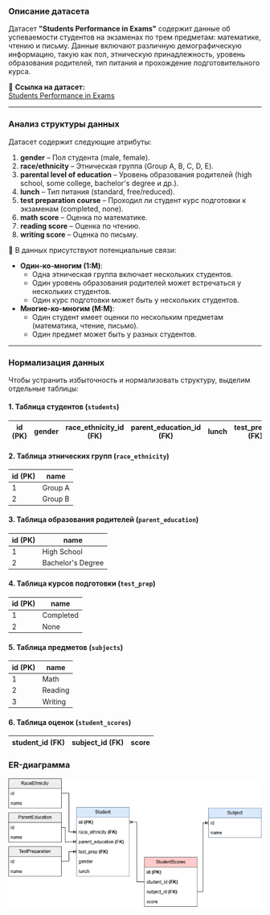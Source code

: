 ### **Описание датасета**  
Датасет **"Students Performance in Exams"** содержит данные об успеваемости студентов на экзаменах по трем предметам: математике, чтению и письму. Данные включают различную демографическую информацию, такую как пол, этническую принадлежность, уровень образования родителей, тип питания и прохождение подготовительного курса.  

📌 **Ссылка на датасет:**  
[Students Performance in Exams](https://www.kaggle.com/datasets/spscientist/students-performance-in-exams?resource=download)  

---

### **Анализ структуры данных**  
Датасет содержит следующие атрибуты:  

1. **gender** – Пол студента (male, female).  
2. **race/ethnicity** – Этническая группа (Group A, B, C, D, E).  
3. **parental level of education** – Уровень образования родителей (high school, some college, bachelor's degree и др.).  
4. **lunch** – Тип питания (standard, free/reduced).  
5. **test preparation course** – Проходил ли студент курс подготовки к экзаменам (completed, none).  
6. **math score** – Оценка по математике.  
7. **reading score** – Оценка по чтению.  
8. **writing score** – Оценка по письму.  

📌 В данных присутствуют потенциальные связи:  
- **Один-ко-многим (1:M)**:  
  - Одна этническая группа включает нескольких студентов.  
  - Один уровень образования родителей может встречаться у нескольких студентов.  
  - Один курс подготовки может быть у нескольких студентов.  
- **Многие-ко-многим (M:M)**:  
  - Один студент имеет оценки по нескольким предметам (математика, чтение, письмо).  
  - Один предмет может быть у разных студентов.  

---

### **Нормализация данных**  
Чтобы устранить избыточность и нормализовать структуру, выделим отдельные таблицы:  

#### **1. Таблица студентов (`students`)**  
| id (PK) | gender | race_ethnicity_id (FK) | parent_education_id (FK) | lunch | test_prep_id (FK) |  
|---------|--------|--------------------|---------------------|-------|---------------|  

#### **2. Таблица этнических групп (`race_ethnicity`)**  
| id (PK) | name  |  
|---------|------|  
| 1       | Group A |  
| 2       | Group B |  

#### **3. Таблица образования родителей (`parent_education`)**  
| id (PK) | name  |  
|---------|------|  
| 1       | High School |  
| 2       | Bachelor's Degree |  

#### **4. Таблица курсов подготовки (`test_prep`)**  
| id (PK) | name  |  
|---------|------|  
| 1       | Completed |  
| 2       | None |  

#### **5. Таблица предметов (`subjects`)**  
| id (PK) | name  |  
|---------|------|  
| 1       | Math |  
| 2       | Reading |  
| 3       | Writing |  

#### **6. Таблица оценок (`student_scores`)**  
| student_id (FK) | subject_id (FK) | score |  
|-----------------|---------------|------|  


### ER-диаграмма
![alt text](data/ER.jpg)